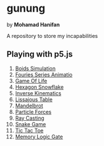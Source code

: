 # gunung

by **Mohamad Hanifan**

A repository to store my incapabilities

## Playing with p5.js

1. [Boids Simulation](https://editor.p5js.org/hanifanmoha/full/ARN4X_Hge)
2. [Fouries Series Animatio](https://editor.p5js.org/hanifanmoha/full/W5HV5npY1)
3. [Game Of Life](https://editor.p5js.org/hanifanmoha/full/XtH8ISxFI)
4. [Hexagon Snowflake](https://editor.p5js.org/hanifanmoha/full/FJa8uRyq-)
5. [Inverse Kinematics](https://editor.p5js.org/hanifanmoha/full/A5GafiSIe)
6. [Lissajous Table](https://editor.p5js.org/hanifanmoha/full/W4Eo67Bxb)
7. [Mandelbrot](https://editor.p5js.org/hanifanmoha/full/LQCjU7s-8)
8. [Particle Forces](https://editor.p5js.org/hanifanmoha/full/WfxT9Zxgv)
9. [Ray Casting](https://editor.p5js.org/hanifanmoha/full/TEpJmiM6-)
10. [Snake Game](https://editor.p5js.org/hanifanmoha/full/rE7LocWKq)
11. [Tic Tac Toe](https://editor.p5js.org/hanifanmoha/full/rgK-oD_Wm)
12. [Memory Logic Gate](https://editor.p5js.org/hanifanmoha/full/663GG3Y8f)

